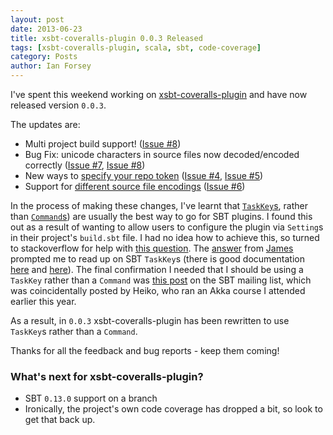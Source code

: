 ```yaml
---
layout: post
date: 2013-06-23
title: xsbt-coveralls-plugin 0.0.3 Released
tags: [xsbt-coveralls-plugin, scala, sbt, code-coverage]
category: Posts
author: Ian Forsey
---
```


I've spent this weekend working on [xsbt-coveralls-plugin](https://github.com/theon/xsbt-coveralls-plugin) and have now released version `0.0.3`.

The updates are:

* Multi project build support! ([Issue #8](https://github.com/theon/xsbt-coveralls-plugin/issues/8))
* Bug Fix: unicode characters in source files now decoded/encoded correctly ([Issue #7](https://github.com/theon/xsbt-coveralls-plugin/issues/7), [Issue #8](https://github.com/theon/xsbt-coveralls-plugin/issues/8))
* New ways to [specify your repo token](https://github.com/theon/xsbt-coveralls-plugin#specifying-your-repo-token) ([Issue #4](https://github.com/theon/xsbt-coveralls-plugin/issues/4), [Issue #5](https://github.com/theon/xsbt-coveralls-plugin/issues/5))
* Support for [different source file encodings](https://github.com/theon/xsbt-coveralls-plugin#custom-source-file-encoding) ([Issue #6](https://github.com/theon/xsbt-coveralls-plugin/issues/6))

In the process of making these changes, I've learnt that [`TaskKey`s](http://www.scala-sbt.org/release/docs/Extending/Plugins.html#example-plugin), rather than [`Command`s](http://www.scala-sbt.org/release/docs/Extending/Plugins.html#example-command-plugin)) are usually the best way to go for SBT plugins. I found this out as a result of wanting to allow users to configure the plugin via `Setting`s in their project's `build.sbt` file. I had no idea how to achieve this, so turned to stackoverflow for help with [this question](http://stackoverflow.com/q/17038663/936869). The [answer](http://stackoverflow.com/a/17100585/936869) from [James](http://stackoverflow.com/users/406984/james) prompted me to read up on SBT `TaskKey`s (there is good documentation [here](http://www.scala-sbt.org/0.12.3/docs/Getting-Started/Basic-Def.html#task-keys) and [here](http://www.scala-sbt.org/0.12.3/docs/Getting-Started/Custom-Settings.html)). The final confirmation I needed that I should be using a `TaskKey` rather than a `Command` was [this post](https://groups.google.com/d/msg/simple-build-tool/vgxkDSgOnlc/8OPkYlikmmAJ) on the SBT mailing list, which was coincidentally posted by Heiko, who ran an Akka course I attended earlier this year.

As a result, in `0.0.3` xsbt-coveralls-plugin has been rewritten to use `TaskKey`s rather than a `Command`.

Thanks for all the feedback and bug reports - keep them coming!

### What's next for xsbt-coveralls-plugin?

 * SBT `0.13.0` support on a branch
 * Ironically, the project's own code coverage has dropped a bit, so look to get that back up.